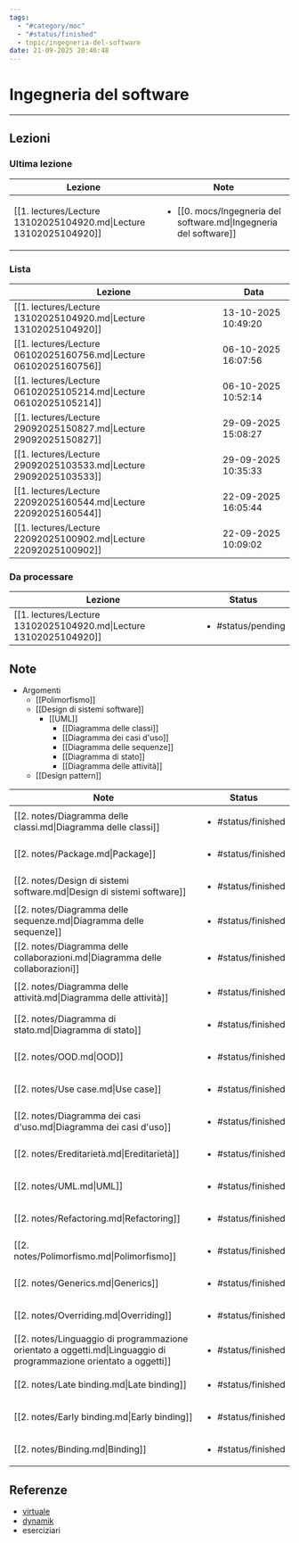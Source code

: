 ```yaml
---
tags:
  - "#category/moc"
  - "#status/finished"
  - topic/ingegneria-del-software
date: 21-09-2025 20:46:48
---
```

# Ingegneria del software
---
## Lezioni
### Ultima lezione
<!-- QueryToSerialize: TABLE WITHOUT ID file.link AS Lezione, file.inlinks AS Note FROM #category/lecture AND #topic/ingegneria-del-software SORT file.ctime DESC LIMIT 1 -->
<!-- SerializedQuery: TABLE WITHOUT ID file.link AS Lezione, file.inlinks AS Note FROM #category/lecture AND #topic/ingegneria-del-software SORT file.ctime DESC LIMIT 1 -->

| Lezione                                                           | Note                                                                               |
| ----------------------------------------------------------------- | ---------------------------------------------------------------------------------- |
| [[1. lectures/Lecture 13102025104920.md\|Lecture 13102025104920]] | <ul><li>[[0. mocs/Ingegneria del software.md\|Ingegneria del software]]</li></ul> |
<!-- SerializedQuery END -->



### Lista
<!-- QueryToSerialize: TABLE WITHOUT ID file.link AS Lezione, date AS Data FROM #category/lecture AND #topic/ingegneria-del-software SORT file.ctime DESC -->
<!-- SerializedQuery: TABLE WITHOUT ID file.link AS Lezione, date AS Data FROM #category/lecture AND #topic/ingegneria-del-software SORT file.ctime DESC -->

| Lezione                                                           | Data                |
| ----------------------------------------------------------------- | ------------------- |
| [[1. lectures/Lecture 13102025104920.md\|Lecture 13102025104920]] | 13-10-2025 10:49:20 |
| [[1. lectures/Lecture 06102025160756.md\|Lecture 06102025160756]] | 06-10-2025 16:07:56 |
| [[1. lectures/Lecture 06102025105214.md\|Lecture 06102025105214]] | 06-10-2025 10:52:14 |
| [[1. lectures/Lecture 29092025150827.md\|Lecture 29092025150827]] | 29-09-2025 15:08:27 |
| [[1. lectures/Lecture 29092025103533.md\|Lecture 29092025103533]] | 29-09-2025 10:35:33 |
| [[1. lectures/Lecture 22092025160544.md\|Lecture 22092025160544]] | 22-09-2025 16:05:44 |
| [[1. lectures/Lecture 22092025100902.md\|Lecture 22092025100902]] | 22-09-2025 10:09:02 |
<!-- SerializedQuery END -->


### Da processare
<!-- QueryToSerialize: TABLE WITHOUT ID file.link as Lezione, filter(file.tags, (t) => t="#status/pending" OR t="#status/ongoing") AS Status FROM #category/lecture AND #topic/ingegneria-del-software AND (#status/pending OR #status/ongoing) SORT date DESC -->
<!-- SerializedQuery: TABLE WITHOUT ID file.link as Lezione, filter(file.tags, (t) => t="#status/pending" OR t="#status/ongoing") AS Status FROM #category/lecture AND #topic/ingegneria-del-software AND (#status/pending OR #status/ongoing) SORT date DESC -->

| Lezione                                                           | Status                            |
| ----------------------------------------------------------------- | --------------------------------- |
| [[1. lectures/Lecture 13102025104920.md\|Lecture 13102025104920]] | <ul><li>#status/pending</li></ul> |
<!-- SerializedQuery END -->


## Note
- Argomenti
	- [[Polimorfismo]]
	- [[Design di sistemi software]]
		- [[UML]]
			- [[Diagramma delle classi]]
			- [[Diagramma dei casi d'uso]]
			- [[Diagramma delle sequenze]]
			- [[Diagramma di stato]]
			- [[Diagramma delle attività]]
	- [[Design pattern]]

<!-- QueryToSerialize: TABLE WITHOUT ID file.link AS Note, filter(file.tags, (t) => t="#status/pending" OR t="#status/ongoing" OR t="#status/finished") AS Status FROM #category/note AND #topic/ingegneria-del-software SORT file.ctime DESC -->
<!-- SerializedQuery: TABLE WITHOUT ID file.link AS Note, filter(file.tags, (t) => t="#status/pending" OR t="#status/ongoing" OR t="#status/finished") AS Status FROM #category/note AND #topic/ingegneria-del-software SORT file.ctime DESC -->

| Note                                                                                                               | Status                             |
| ------------------------------------------------------------------------------------------------------------------ | ---------------------------------- |
| [[2. notes/Diagramma delle classi.md\|Diagramma delle classi]]                                                     | <ul><li>#status/finished</li></ul> |
| [[2. notes/Package.md\|Package]]                                                                                   | <ul><li>#status/finished</li></ul> |
| [[2. notes/Design di sistemi software.md\|Design di sistemi software]]                                             | <ul><li>#status/finished</li></ul> |
| [[2. notes/Diagramma delle sequenze.md\|Diagramma delle sequenze]]                                                 | <ul><li>#status/finished</li></ul> |
| [[2. notes/Diagramma delle collaborazioni.md\|Diagramma delle collaborazioni]]                                     | <ul><li>#status/finished</li></ul> |
| [[2. notes/Diagramma delle attività.md\|Diagramma delle attività]]                                                 | <ul><li>#status/finished</li></ul> |
| [[2. notes/Diagramma di stato.md\|Diagramma di stato]]                                                             | <ul><li>#status/finished</li></ul> |
| [[2. notes/OOD.md\|OOD]]                                                                                           | <ul><li>#status/finished</li></ul> |
| [[2. notes/Use case.md\|Use case]]                                                                                 | <ul><li>#status/finished</li></ul> |
| [[2. notes/Diagramma dei casi d'uso.md\|Diagramma dei casi d'uso]]                                                 | <ul><li>#status/finished</li></ul> |
| [[2. notes/Ereditarietà.md\|Ereditarietà]]                                                                         | <ul><li>#status/finished</li></ul> |
| [[2. notes/UML.md\|UML]]                                                                                           | <ul><li>#status/finished</li></ul> |
| [[2. notes/Refactoring.md\|Refactoring]]                                                                           | <ul><li>#status/finished</li></ul> |
| [[2. notes/Polimorfismo.md\|Polimorfismo]]                                                                         | <ul><li>#status/finished</li></ul> |
| [[2. notes/Generics.md\|Generics]]                                                                                 | <ul><li>#status/finished</li></ul> |
| [[2. notes/Overriding.md\|Overriding]]                                                                             | <ul><li>#status/finished</li></ul> |
| [[2. notes/Linguaggio di programmazione orientato a oggetti.md\|Linguaggio di programmazione orientato a oggetti]] | <ul><li>#status/finished</li></ul> |
| [[2. notes/Late binding.md\|Late binding]]                                                                         | <ul><li>#status/finished</li></ul> |
| [[2. notes/Early binding.md\|Early binding]]                                                                       | <ul><li>#status/finished</li></ul> |
| [[2. notes/Binding.md\|Binding]]                                                                                   | <ul><li>#status/finished</li></ul> |
<!-- SerializedQuery END -->

## Referenze
- [virtuale]()
- [dynamik]()
- eserciziari